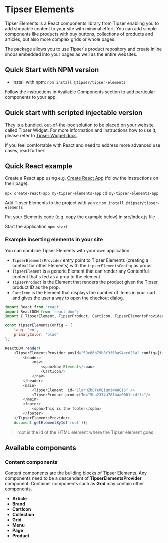 # Tipser Elements
Tipser Elements is a React components library from Tipser enabling you to add shopable content to your site with minimal effort.  You can add simple components like products with buy buttons, collections of products and articles, but also more complex grids or whole pages.

The package allows you to use Tipser's product repository and create inline shops embedded into your pages as well as the entire websites. 

## Quick Start with NPM version
- Install with npm: `npm install @tipser/tipser-elements`

Follow the instructions in Available Components section to add particular components to your app.

## Quick start with scripted injectable version
They is a bundled, out-of-the-box solution to be placed on your website called Tipser Widget. For more information and instructions how to use it, please refer to [Tipser Widget docs](#tipser-widget).

If you feel comfortable with React and need to address more advanced use cases, read further!

## Quick React example
Create a React app using e.g. [Create React App](https://facebook.github.io/create-react-app/docs/getting-started) (follow the instructions on their page). 

`npx create-react-app my-tipser-elements-app`
`cd my-tipser-elements-app`

Add Tipser Elements to the project with yarn: 
`npm install @tipser/tipser-elements`

Put your Elements code (e.g. copy the example below) in src/index.js file 

Start the application
`npm start`

### Example inserting elements in your site
You can combine Tipser Elements with your own application

- `TipserElementsProvider` entry point to Tipser Elements (creating a context for other Elements) with the `tipserElementsConfig` as props.
- `TipserElement` is a generic Element that can render any Contentful content that's fed as a prop to the element.
- `TipserProduct` is the Element that renders the product given the Tipser product ID as the prop.
- `CartIcon` is the Element that displays the number of items in your cart and gives the user a way to open the checkout dialog.

```js
import React from 'react';
import ReactDOM from 'react-dom';
import { TipserElement, TipserProduct, CartIcon, TipserElementsProvider } from '@tipser/tipser-elements';

const tipserElementsConfig = {
    lang: 'en',
    primaryColor: 'blue'
};

ReactDOM.render(
    <TipserElementsProvider posId="59e86b79b8f3f60a94ecd26a" config={tipserElementsConfig}>   
        <header>
            <nav>
                <span>Nav Element</span>
                <CartIcon/>
            </nav>
        </header>
        <main>
            <TipserElement  id="1larHZb8TeMQiqmi4W8CIS" />
            <TipserProduct productId="5ba2334a781baa0001ccdffc"/>
        </main>
        <footer>
            <span>This is the footer</span>
        </footer>
    </TipserElementsProvider>, 
    document.getElementById('root'));
```
> root is the id of the HTML element where the Tipser element goes 

## Available components

### Content components
Content components are the building blocks of Tipser Elements. Any components need to be a descendant of **TipserElementsProvider** component. Container components such as **Grid** may contain other components. 

- **Article**
- **Brand**
- **CartIcon**
- **Collection**
- **Grid**
- **Menu**
- **Page**
- **Product**
